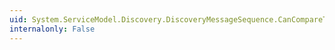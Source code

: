 ```yaml
---
uid: System.ServiceModel.Discovery.DiscoveryMessageSequence.CanCompareTo(System.ServiceModel.Discovery.DiscoveryMessageSequence)
internalonly: False
---
```

